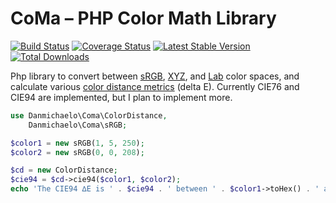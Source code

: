 CoMa – PHP Color Math Library
===============

[![Build Status](https://travis-ci.org/danmichaelo/php-coma.png?branch=master)](https://travis-ci.org/danmichaelo/php-coma)
[![Coverage Status](https://coveralls.io/repos/danmichaelo/php-coma/badge.png?branch=master)](https://coveralls.io/r/danmichaelo/php-coma?branch=master)
[![Latest Stable Version](https://poser.pugx.org/danmichaelo/php-coma/version.png)](https://packagist.org/packages/danmichaelo/php-coma)
[![Total Downloads](https://poser.pugx.org/danmichaelo/php-coma/downloads.png)](https://packagist.org/packages/danmichaelo/php-coma)

Php library to convert between [sRGB](//en.wikipedia.org/wiki/SRGB), [XYZ](//en.wikipedia.org/wiki/XYZ_color_space), and [Lab](//en.wikipedia.org/wiki/Lab_color_space) color spaces, and calculate various [color distance metrics](//en.wikipedia.org/wiki/Color_difference) (delta E). Currently CIE76 and CIE94 are implemented, but I plan to implement more.

```php
use Danmichaelo\Coma\ColorDistance,
	Danmichaelo\Coma\sRGB;

$color1 = new sRGB(1, 5, 250);
$color2 = new sRGB(0, 0, 208);

$cd = new ColorDistance;
$cie94 = $cd->cie94($color1, $color2);
echo 'The CIE94 ∆E is ' . $cie94 . ' between ' . $color1->toHex() . ' and ' . $color2->toHex() . '.';
```
